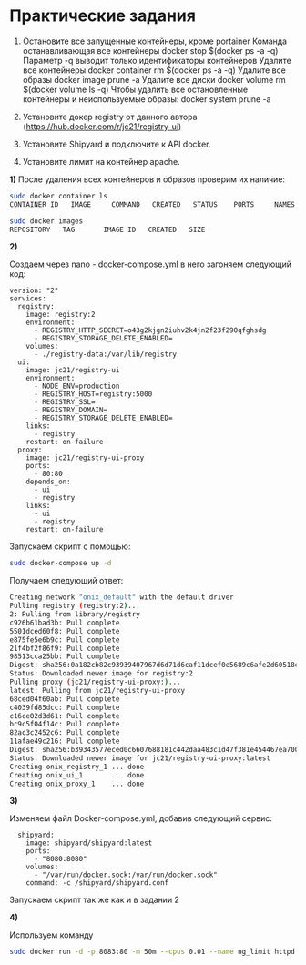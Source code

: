 # Практические задания

1. Остановите все запущенные контейнеры, кроме portainer
Команда останавливающая все контейнеры docker stop $(docker ps -a -q)
Параметр -q выводит только идентификаторы контейнеров
Удалите все контейнеры docker container rm $(docker ps -a -q)
Удалите все образы docker image prune -a
Удалите все диски docker volume rm $(docker volume ls -q)
Чтобы удалить все остановленные контейнеры и неиспользуемые образы:
 docker system prune -a


2. Установите докер registry от данного автора (https://hub.docker.com/r/jc21/registry-ui)


3. Установите Shipyard и подключите к API docker.


4. Установите лимит на контейнер apache.

**1)**
После удаления всех контейнеров и образов проверим их наличие:

```sh
sudo docker container ls
CONTAINER ID   IMAGE     COMMAND   CREATED   STATUS    PORTS     NAMES
```

```sh
sudo docker images
REPOSITORY   TAG       IMAGE ID   CREATED   SIZE
```

**2)**

Создаем через nano - docker-compose.yml в него загоняем следующий код:

```
version: "2"
services:
  registry:
    image: registry:2
    environment:
      - REGISTRY_HTTP_SECRET=o43g2kjgn2iuhv2k4jn2f23f290qfghsdg
      - REGISTRY_STORAGE_DELETE_ENABLED=
    volumes:
      - ./registry-data:/var/lib/registry
  ui:
    image: jc21/registry-ui
    environment:
      - NODE_ENV=production
      - REGISTRY_HOST=registry:5000
      - REGISTRY_SSL=
      - REGISTRY_DOMAIN=
      - REGISTRY_STORAGE_DELETE_ENABLED=
    links:
      - registry
    restart: on-failure
  proxy:
    image: jc21/registry-ui-proxy
    ports:
      - 80:80
    depends_on:
      - ui
      - registry
    links:
      - ui
      - registry
    restart: on-failure
```

Запускаем скрипт с помощью:

```sh
sudo docker-compose up -d
```

Получаем следующий ответ:


```sh
Creating network "onix_default" with the default driver
Pulling registry (registry:2)...
2: Pulling from library/registry
c926b61bad3b: Pull complete
5501dced60f8: Pull complete
e875fe5e6b9c: Pull complete
21f4bf2f86f9: Pull complete
98513cca25bb: Pull complete
Digest: sha256:0a182cb82c93939407967d6d71d6caf11dcef0e5689c6afe2d60518e3b34ab86
Status: Downloaded newer image for registry:2
Pulling proxy (jc21/registry-ui-proxy:)...
latest: Pulling from jc21/registry-ui-proxy
68ced04f60ab: Pull complete
c4039fd85dcc: Pull complete
c16ce02d3d61: Pull complete
bc9c5f04f14c: Pull complete
82ac3c2452c6: Pull complete
11afae49c216: Pull complete
Digest: sha256:b39343577eced0c6607688181c442daa483c1d47f381e454467ea70022770e6b
Status: Downloaded newer image for jc21/registry-ui-proxy:latest
Creating onix_registry_1 ... done
Creating onix_ui_1       ... done
Creating onix_proxy_1    ... done

```

**3)**

Изменяем файл Docker-compose.yml, добавив следующий сервис:

```
  shipyard:
    image: shipyard/shipyard:latest
    ports:
      - "8080:8080"
    volumes:
      - "/var/run/docker.sock:/var/run/docker.sock"
    command: -c /shipyard/shipyard.conf
```

Запускаем скрипт так же как и в задании 2

**4)**

Используем команду

```sh
sudo docker run -d -p 8083:80 -m 50m --cpus 0.01 --name ng_limit httpd
```
